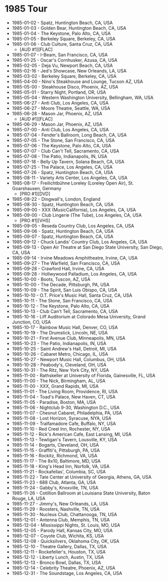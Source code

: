 # 1985 Tour

* 1985-01-02 - Spatz, Huntington Beach, CA, USA
* 1985-01-03 - Golden Bear, Huntington Beach, CA, USA
* 1985-01-04 - The Keystone, Palo Alto, CA, USA
* 1985-01-05 - Berkeley Square, Berkeley, CA, USA
* 1985-01-06 - Club Culture, Santa Cruz, CA, USA
  * [AUD #1][FLAC] 
* 1985-01-07 - I-Beam, San Francisco, CA, USA
* 1985-01-25 - Oscar's Cornhusker, Azusa, CA, USA
* 1985-02-05 - Deja Vu, Newport Beach, CA, USA
* 1985-02-16 - Jed's Showcase, New Orleands, LA, USA
* 1985-03-02 - Berkeley Square, Berkeley, CA, USA
* 1985-04-00 - Nino's Steakhouse and Lounge, Tucson AZ, USA
* 1985-05-00 - Steakhouse Disco, Phoenix, AZ, USA
* 1985-05-01 - Starry Night, Portland, OR, USA
* 1985-05-04 - Western Washington University, Bellingham, WA, USA
* 1985-06-27 - Anti Club, Los Angeles, CA, USA
* 1985-06-27 - Moore Theatre, Seattle, WA, USA
* 1985-06-28 - Mason Jar, Phoenix, AZ, USA
  * [AUD #1][FLAC] 
* 1985-06-29 - Mason Jar, Phoenix, AZ, USA
* 1985-07-00 - Anti Club, Los Angeles, CA, USA
* 1985-07-04 - Fender's Ballroom, Long Beach, CA, USA
* 1985-07-05 - The Stone, San Francisco, CA, USA
* 1985-07-06 - The Keystone, Palo Alto, CA, USA
* 1985-07-07 - Club Can't Tell, Sacramento, CA, USA
* 1985-07-08 - The Patio, Indianapolis, IN, USA
* 1985-07-18 - Belly Up Tavern, Solana Beach, CA, USA
* 1985-07-25 - The Palace, Los Angeles, CA, USA
* 1985-07-26 - Spatz, Huntington Beach, CA, USA
* 1985-08-11 - Variety Arts Center, Los Angeles, CA, USA
* 1985-08-17 - Freilichtbühne Loreley (Loreley Open Air), St. Goarshausen, Germany
  * [PRO #1][DVD] 
* 1985-08-22 - Dingwall's, London, England
* 1985-08-30 - Spatz, Huntington Beach, CA, USA
* 1985-09-00 -  XXX (MusicCalifornia), Los Angeles, CA, USA
* 1985-09-00 - Club Lingerie (The Tube), Los Angeles, CA, USA
  * [PRO #1][VHS] 
* 1985-09-05 - Reseda Country Club, Los Angeles, CA, USA
* 1985-09-06 - Spatz, Huntington Beach, CA, USA
* 1985-09-07 - Spatz, Huntington Beach, CA, USA
* 1985-09-12 - Chuck Landis' Country Club, Los Angeles, CA, USA
* 1985-09-13 - Open Air Theatre at San Diego State University, San Diego, CA, USA
* 1985-09-14 - Irvine Meadows Amphitheatre, Irvine, CA, USA
* 1985-09-27 - The Warfield, San Francisco, CA, USA
* 1985-09-28 - Crawford Hall, Irvine, CA, USA
* 1985-09-28 - Hollwywood Palladium, Los Angeles, CA, USA
* 1985-10-00 - Boots, Tuscon, AZ, USA
* 1985-10-00 - The Decade, Pittsburgh, PA, USA
* 1985-10-09 - The Spirit, San Luis Obispo, CA, USA
* 1985-10-10 - O.T. Price's Music Hall, Santa Cruz, CA, USA
* 1985-10-11 - The Stone, San Francisco, CA, USA
* 1985-10-12 - The Keystone, Palo Alto, CA, USA
* 1985-10-13 - Club Can't Tell, Sacramento, CA, USA
* 1985-10-16 - Liff Auditorium at Colorado Mesa University, Grand Junction, CO, USA
* 1985-10-17 - Rainbow Music Hall, Denver, CO, USA
* 1985-10-19 - The Drumstick, Lincoln, NE, USA
* 1985-10-21 - First Avenue Club, Minneapolis, MN, USA
* 1985-10-23 - The Patio, Indianapolis, IN, USA
* 1985-10-25 - Saint Andrew's Hall, Detroit, MI, USA
* 1985-10-26 - Cabaret Metro, Chicago, IL, USA
* 1985-10-27 - Newport Music Hall, Columbus, OH, USA
* 1985-10-28 - Peabody's, Cleveland, OH, USA
* 1985-10-31 - The Ritz, New York City, NY, USA
* 1985-11-00 - Rathskeller at University of Florida, Gainesville, FL, USA
* 1985-11-00 - The Nick, Birmingham, AL, USA
* 1985-11-00 - XXX, Grand Rapids, MI, USA
* 1985-11-01 - The Living Room, Providence, RI, USA
* 1985-11-04 - Toad's Palace, New Haven, CT, USA
* 1985-11-05 - Paradise, Boston, MA, USA
* 1985-11-06 - Nightclub 9-30, Washington D.C., USA
* 1985-11-07 - Chesnut Cabaret, Philadelphia, PA, USA
* 1985-11-08 - Lost Horizon, Syracuse, NYA, USA
* 1985-11-09 - Tralfamadore Cafe, Buffalo, NY, USA
* 1985-11-10 - Red Creel Inn, Rochester, NY, USA
* 1985-11-12 - Rick's American Cafe, East Lansing, MI, USA
* 1985-11-13 - Tewligan's Tavern, Lousville, KY, USA
* 1985-11-14 - Bogarts, Cleveland, OH, USA
* 1985-11-15 - Graffiti's, Pittsburgh, PA, USA
* 1985-11-16 - Rockitz, Richmond, VA, USA
* 1985-11-17 - The 8x10, Baltimore, MD, USA
* 1985-11-18 - King's Head Inn, Norfolk, VA, USA
* 1985-11-21 - Rockafellas', Columbia, SC, USA
* 1985-11-22 - Tate Center at University of Georgia, Athens, GA, USA
* 1985-11-23 - 688 Club, Atlanta, GA, USA
* 1985-11-24 - Gabby's, Knoxville, TN, USA
* 1985-11-26 - Cotillion Ballroom at Louisiana State University, Baton Rouge, LA, USA
* 1985-11-27 - Jimmy's, New Orleands, LA, USA
* 1985-11-29 - Roosters, Nashville, TN, USA
* 1985-11-30 - Nucleus Club, Chattanooga, TN, USA
* 1985-12-01 - Antenna Club, Memphis, TN, USA
* 1985-12-04 - Mississippi Nights, St. Louis, MO, USA
* 1985-12-05 - Parody Hall, Kansas City, MO, USA
* 1985-12-07 - Coyote Club, Wichita, KS, USA
* 1985-12-08 - Quicksilvers, Oklahoma City, OK, USA
* 1985-12-10 - Theatre Gallery, Dallas, TX, USA
* 1985-12-11 - Rockefeller's, Houston, TX, USA
* 1985-12-12 - Liberty Lunch, Austin, TX, USA
* 1985-12-13 - Bronco Bowl, Dallas, TX, USA
* 1985-12-14 - Celebrity Theatre, Phoenix, AZ, USA
* 1985-12-31 - The Soundstage, Los Angeles, CA, USA

